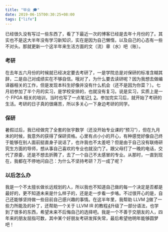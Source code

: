 ```yaml
---
title: "毕业 🎓"
date: 2019-06-15T00:30:25+08:00
tags: ["life"]
---
```


已经很久没有写过一些东西了，看了下最近一次的博客已经是去年十月份的了。其实也不是这大半年没有学习新知识，实在是因为自己懒惰，以及自己的心态有一些不对头。那就更新一个这半年来生活方面的文（流）章（水）吧（账）。

<!--more-->

### 考研

在去年五六月份的时候就已经决定要去考研了，一是学院总是对保研的标准含糊其辞，二是自己对成绩实在不够自信。哦对了，为什么要去读研呢？因为我想去做编译器相关的工作，但是发现本科生好像并没有什么机会（还不是因为你菜？）。七月初参加了半个月的实习，是学校安排的，也就没有复习。说是实习，实质上是一个 FPGA 相关的培训，当时也写了一点笔记[1](/archives/manage-vivado-projects/), [2](/archives/first-scratch-on-vivado-hls/)。参加完实习后，就开始了考研的生活。考研的日子真的很痛苦，所以多关心一下身边考研的同学。

### 保研

暑假过后，我已经做完了全套的张宇数学（还没开始专业课的“预习”），但在九月末的时候，我意外的获得了保研资格。心里有点小小的开心，有种感觉好像自己终于能够在别人面前挺直身子说话了，也许我也不太差吧？但是由于自己没有联络研究生方面的导师，想从事自己喜欢的专业也就没门了。跟父母打了一晚的电话，交代了原委，还是不想去折腾了，去了一个自己不太感冒的专业。从那时，一直到现在，我都在不停地问自己：为什么不坚持考研？万一成了呢？

### 以后怎么办

我是一个不太擅长做长远规划的人，所以我也不知道自己做的每一个决定是否都是最好的，更不知道未来是什么样子的，还是走一步看一步咯。不过很开心的是，自己还能够坚持做一些目前自己感兴趣的事情。在这半年里，我帮助 LLVM [3](https://github.com/llvm/llvm-project/commits?author=vgxbj)做了一些力所能及的补丁，还帮助一个关于 LLVM IR 的教程[4](https://mapping-high-level-constructs-to-llvm-ir.readthedocs.io/en/latest/epilogue/contribution.html)升级了一部分语法，也学到了很多的东西，希望未来不后悔自己的选择吧。我是一个不善于交朋友的人，四年来的朋友屈指可数，其中某个好朋友考研发挥失常，最后希望他明年能够圆梦吧！
